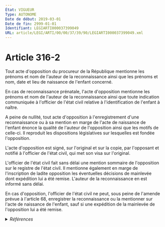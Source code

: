 ```yaml
---
État: VIGUEUR
Type: AUTONOME
Date de début: 2019-03-01
Date de fin: 2999-01-01
Identifiant: LEGIARTI000037399049
URL: article/LEGI/ARTI/00/00/37/39/90/LEGIARTI000037399049.xml
---
```


<h1>Article 316-2</h1>

Tout acte d'opposition du procureur de la République mentionne les prénoms et
nom de l'auteur de la reconnaissance ainsi que les prénoms et nom, date et lieu
de naissance de l'enfant concerné.<br />

En cas de reconnaissance prénatale, l'acte d'opposition mentionne les prénoms et
nom de l'auteur de la reconnaissance ainsi que toute indication communiquée à
l'officier de l'état civil relative à l'identification de l'enfant à naître.<br />

A peine de nullité, tout acte d'opposition à l'enregistrement d'une
reconnaissance ou à sa mention en marge de l'acte de naissance de l'enfant
énonce la qualité de l'auteur de l'opposition ainsi que les motifs de celle-ci.
Il reproduit les dispositions législatives sur lesquelles est fondée
l'opposition.<br />

L'acte d'opposition est signé, sur l'original et sur la copie, par l'opposant et
notifié à l'officier de l'état civil, qui met son visa sur l'original.<br />

L'officier de l'état civil fait sans délai une mention sommaire de l'opposition
sur le registre de l'état civil. Il mentionne également en marge de
l'inscription de ladite opposition les éventuelles décisions de mainlevée dont
expédition lui a été remise. L'auteur de la reconnaissance en est informé sans
délai.<br />

En cas d'opposition, l'officier de l'état civil ne peut, sous peine de l'amende
prévue à l'article 68, enregistrer la reconnaissance ou la mentionner sur l'acte
de naissance de l'enfant, sauf si une expédition de la mainlevée de l'opposition
lui a été remise.


<details>
  <summary><em>Références</em></summary>

  <h2>Articles faisant référence à l'article</h2>
  
  <ul>
    <li>
      <a href="https://legal.tricoteuses.fr//redirection/LEGIARTI000037382601?vers=git&vers=legifrance">LOI n° 2018-778 du 10 septembre 2018 pour une immigration maîtrisée, un droit d'asile effectif et une intégration réussie - article 55 ENTIEREMENT_MODIF</a> MODIFIE source
    </li>
  </ul>
  
  <h2>Références faites par l'article</h2>
  
  <ul>
    <li>
      2018-09-10 MODIFIE cible <a href="https://legal.tricoteuses.fr//redirection/LEGIARTI000037382601?vers=git&vers=legifrance">LOI n° 2018-778 du 10 septembre 2018 pour une immigration maîtrisée, un droit d'asile effectif et une intégration réussie - article 55 ENTIEREMENT_MODIF</a>
    </li>
    <li>
      CODIFICATION source Loi 1803-03-14
    </li>
  </ul>
</details>
